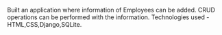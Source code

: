 Built an application where  information of Employees can be added. CRUD operations can be performed with the information.
Technologies used - HTML,CSS,Django,SQLite.
